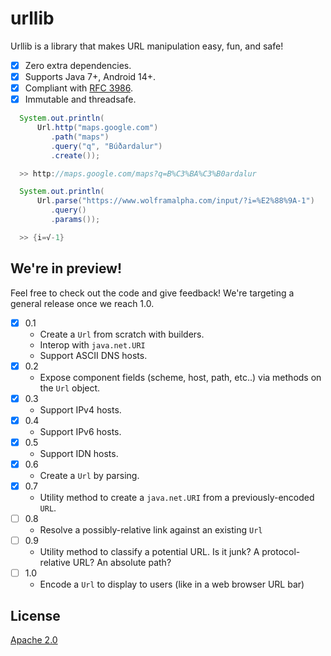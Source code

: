 # urllib
Urllib is a library that makes URL manipulation easy, fun, and safe!

- [x] Zero extra dependencies.
- [x] Supports Java 7+, Android 14+.
- [x] Compliant with [RFC 3986](https://tools.ietf.org/html/rfc3986).
- [x] Immutable and threadsafe.

```java
  System.out.println(
      Url.http("maps.google.com")
         .path("maps")
         .query("q", "Búðardalur")
         .create());

  >> http://maps.google.com/maps?q=B%C3%BA%C3%B0ardalur

  System.out.println(
      Url.parse("https://www.wolframalpha.com/input/?i=%E2%88%9A-1")
         .query()
         .params());

  >> {i=√-1}
```

## We're in preview!

Feel free to check out the code and give feedback! We're targeting a general release
once we reach 1.0. 


- [x] 0.1
  - Create a `Url` from scratch with builders.
  - Interop with `java.net.URI`
  - Support ASCII DNS hosts.
- [x] 0.2
  - Expose component fields (scheme, host, path, etc..) via methods on the `Url` object.
- [x] 0.3
  - Support IPv4 hosts.
- [x] 0.4
  - Support IPv6 hosts.
- [x] 0.5
  - Support IDN hosts.
- [x] 0.6
  - Create a `Url` by parsing.
- [x] 0.7
  - Utility method to create a `java.net.URI` from a previously-encoded `URL`.
- [ ] 0.8
  - Resolve a possibly-relative link against an existing `Url` 
- [ ] 0.9
  - Utility method to classify a potential URL. Is it junk? A protocol-relative URL? An absolute path?
- [ ] 1.0
  - Encode a `Url` to display to users (like in a web browser URL bar)
  
## License
[Apache 2.0](https://www.apache.org/licenses/LICENSE-2.0)
